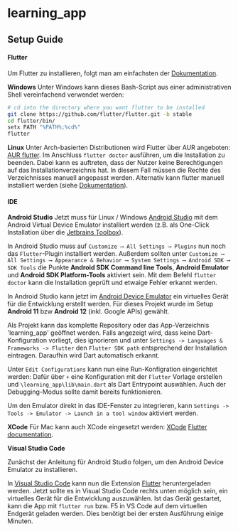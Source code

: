 # learning_app

## Setup Guide

#### Flutter
Um Flutter zu installieren, folgt man am einfachsten der [Dokumentation](https://docs.flutter.dev/get-started/install).

**Windows**
Unter Windows kann dieses Bash-Script aus einer administrativen Shell vereinfachend verwendet werden:

```bash
# cd into the directory where you want flutter to be installed
git clone https://github.com/flutter/flutter.git -b stable
cd flutter/bin/
setx PATH "%PATH%;%cd%"
flutter
```

**Linux**
Unter Arch-basierten Distributionen wird Flutter über AUR angeboten: [AUR flutter](https://aur.archlinux.org/packages/flutter/).
Im Anschluss `flutter doctor` ausführen, um die Installation zu beenden.
Dabei kann es auftreten, dass der Nutzer keine Berechtigungen auf das Installationverzeichnis hat. In diesem Fall müssen die Rechte des Verzeichnisses manuell angepasst werden.
Alternativ kann flutter manuell installiert werden (siehe [Dokumentation](https://docs.flutter.dev/get-started/install/linux)).


#### IDE

**Android Studio**
Jetzt muss für Linux / Windows [Android Studio](https://developer.android.com/studio) mit dem Android Virtual Device Emulator installiert werden (z.B. als One-Click Installation über die [Jetbrains Toolbox](https://www.jetbrains.com/de-de/toolbox-app/)).

In Android Studio muss auf `Customize ⟶ All Settings ⟶ Plugins` nun noch das `Flutter`-Plugin installiert werden. 
Außerdem sollten unter `Customize ⟶ All Settings ⟶ Appearance & Behavior ⟶ System Settings ⟶ Android SDK ⟶ SDK Tools` die Punkte **Android SDK Command line Tools**, **Android Emulator** und **Android SDK Platform-Tools** aktiviert sein. 
Mit dem Befehl `flutter doctor` kann die Installation geprüft und etwaige Fehler erkannt werden.

In Android Studio kann jetzt im [Android Device Emulator](https://docs.flutter.dev/get-started/install/windows#set-up-the-android-emulator) ein virtuelles Gerät für die Entwicklung erstellt werden. Für dieses Projekt wurde im Setup **Android 11** bzw **Android 12** (inkl. Google APIs) gewählt.

Als Projekt kann das komplette Repository oder das App-Verzeichnis 'learning_app' geöffnet werden.
Falls angezeigt wird, dass keine Dart-Konfiguration vorliegt, dies ignorieren und unter `Settings -> Languages & Frameworks -> Flutter` den `Flutter SDK path` entsprechend der Installation eintragen.
Daraufhin wird Dart automatisch erkannt.

Unter `Edit Configurations` kann nun eine Run-Konfigration eingerichtet werden: Dafür über `+` eine Konfiguration mit der `Flutter` Vorlage erstellen und `\learning_app\lib\main.dart` als Dart Entrypoint auswählen. Auch der Debugging-Modus sollte damit bereits funktionieren.

Um den Emulator direkt in das IDE-Fenster zu integrieren, kann `Settings -> Tools -> Emulator -> Launch in a tool window` aktiviert werden.

**XCode**
Für Mac kann auch XCode eingesetzt werden: [XCode](https://developer.apple.com/xcode/) [Flutter documentation](https://docs.flutter.dev/get-started/install/macos).

**Visual Studio Code**

Zunächst der Anleitung für Android Studio folgen, um den Android Device Emulator zu installieren.

In [Visual Studio Code](https://code.visualstudio.com/) kann nun die Extension [Flutter](https://marketplace.visualstudio.com/items?itemName=Dart-Code.flutter) heruntergeladen werden. Jetzt sollte es in Visual Studio Code rechts unten möglich sein, ein virtuelles Gerät für die Entwicklung auszuwählen. Ist das Gerät gestartet, kann die App mit `flutter run` bzw. F5 in VS Code auf dem virtuellen Endgerät geladen werden. Dies benötigt bei der ersten Ausführung einige Minuten. 
